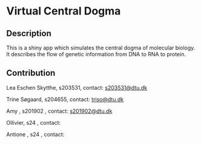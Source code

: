 # Virtual Central Dogma 

## Description
This is a shiny app which simulates the central dogma of molecular biology. It describes 
the flow of genetic information from DNA to RNA to protein. 

## Contribution
Lea Eschen Skytthe, s203531, contact: s203531@dtu.dk

Trine Søgaard, s204655, contact: triso@dtu.dk 

Amy , s201902 , contact: s201902@dtu.dk

Ollivier, s24 , contact:

Antione , s24 , contact: 
